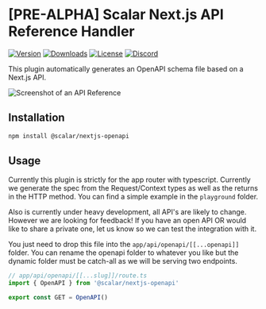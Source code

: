 # [PRE-ALPHA] Scalar Next.js API Reference Handler

[![Version](https://img.shields.io/npm/v/%40scalar/nextjs-openapi)](https://www.npmjs.com/package/@scalar/nextjs-openapi)
[![Downloads](https://img.shields.io/npm/dm/%40scalar/nextjs-openapi)](https://www.npmjs.com/package/@scalar/nextjs-openapi)
[![License](https://img.shields.io/npm/l/%40scalar%2fnextjs-openapi)](https://www.npmjs.com/package/@scalar/nextjs-openapi)
[![Discord](https://img.shields.io/discord/1135330207960678410?style=flat&color=5865F2)](https://discord.gg/scalar)

This plugin automatically generates an OpenAPI schema file based on a Next.js API.

<picture>
  <source media="(prefers-color-scheme: dark)" srcset="https://github.com/khulnasoft/scalar/assets/2039539/5837adad-a605-4edb-90ec-b929ff2b803b">
  <source media="(prefers-color-scheme: light)" srcset="https://github.com/khulnasoft/scalar/assets/2039539/4f58202d-f40f-47b3-aeaa-44681b424a45">
  <img alt="Screenshot of an API Reference" src="https://github.com/khulnasoft/scalar/assets/2039539/4f58202d-f40f-47b3-aeaa-44681b424a45">
</picture>

## Installation

```bash
npm install @scalar/nextjs-openapi
```

## Usage

Currently this plugin is strictly for the app router with typescript. Currently we generate the spec from the Request/Context types as well as the returns in the HTTP method. You can find a simple example in the `playground` folder.

Also is currently under heavy development, all API's are likely to change. However we are looking for feedback! If you have an open API OR would like to share a private one, let us know so we can test the integration with it.

You just need to drop this file into the `app/api/openapi/[[...openapi]]` folder. You can rename the openapi folder to whatever you like but the dynamic folder must be catch-all as we will be serving two endpoints.

```ts
// app/api/openapi/[[...slug]]/route.ts
import { OpenAPI } from '@scalar/nextjs-openapi'

export const GET = OpenAPI()
```
